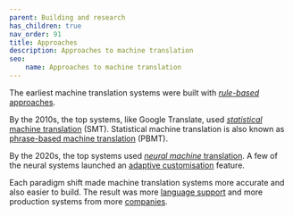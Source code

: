 ```yaml
---
parent: Building and research
has_children: true
nav_order: 91
title: Approaches
description: Approaches to machine translation
seo:
    name: Approaches to machine translation
---
```


The earliest machine translation systems were built with [*rule-based* approaches](/rule-based-machine-translation).

By the 2010s, the top systems, like Google Translate, used [*statistical* machine translation](/statistical-machine-translation) (SMT).
Statistical machine translation is also known as [phrase-based machine translation](https://machinetranslate.org/statistical-machine-translation#approaches) (PBMT).

By the 2020s, the top systems used [*neural machine* translation](/neural-machine-translation).
A few of the neural systems launched an [adaptive customisation](/adaptive) feature.

Each paradigm shift made machine translation systems more accurate and also easier to build.
The result was more [language support](/languages) and more production systems from more [companies](/companies).
